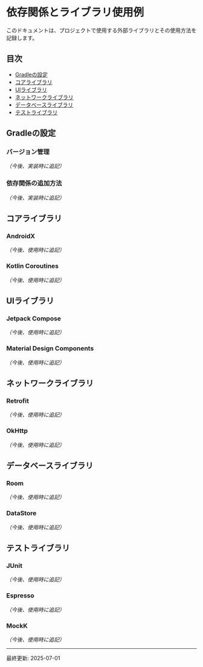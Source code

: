 # 依存関係とライブラリ使用例

このドキュメントは、プロジェクトで使用する外部ライブラリとその使用方法を記録します。

## 目次
- [Gradleの設定](#gradleの設定)
- [コアライブラリ](#コアライブラリ)
- [UIライブラリ](#uiライブラリ)
- [ネットワークライブラリ](#ネットワークライブラリ)
- [データベースライブラリ](#データベースライブラリ)
- [テストライブラリ](#テストライブラリ)

## Gradleの設定

### バージョン管理
*（今後、実装時に追記）*

### 依存関係の追加方法
*（今後、実装時に追記）*

## コアライブラリ

### AndroidX
*（今後、使用時に追記）*

### Kotlin Coroutines
*（今後、使用時に追記）*

## UIライブラリ

### Jetpack Compose
*（今後、使用時に追記）*

### Material Design Components
*（今後、使用時に追記）*

## ネットワークライブラリ

### Retrofit
*（今後、使用時に追記）*

### OkHttp
*（今後、使用時に追記）*

## データベースライブラリ

### Room
*（今後、使用時に追記）*

### DataStore
*（今後、使用時に追記）*

## テストライブラリ

### JUnit
*（今後、使用時に追記）*

### Espresso
*（今後、使用時に追記）*

### MockK
*（今後、使用時に追記）*

---
最終更新: 2025-07-01